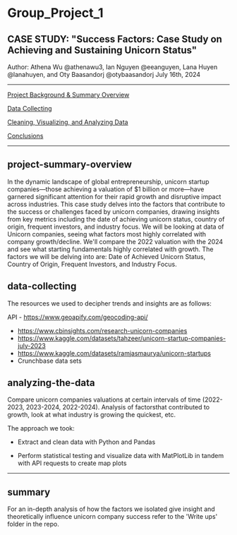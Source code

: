 # Group_Project_1
## CASE STUDY: "Success Factors: Case Study on Achieving and Sustaining Unicorn Status"

Author: Athena Wu @athenawu3, Ian Nguyen @eeanguyen, Lana Huyen @lanahuyen, and Oty Baasandorj @otybaasandorj
July 16th, 2024

---------------------------------------------------------------------
[Project Background & Summary Overview](#project-summary-overview)

[Data Collecting](#data-collecting)

[Cleaning, Visualizing, and Analyzing Data](#analyzing-the-data)

[Conclusions](#summary)

---------------------------------------------------------------------

## project-summary-overview
In the dynamic landscape of global entrepreneurship, unicorn startup companies—those achieving a valuation of $1 billion or more—have garnered significant attention for their rapid growth and disruptive impact across industries. This case study delves into the factors that contribute to the success or challenges faced by unicorn companies, drawing insights from key metrics including the date of achieving unicorn status, country of origin, frequent investors, and industry focus.
We will be looking at data of Unicorn companies, seeing what factors most highly correlated with company growth/decline. We'll compare the 2022 valuation with the 2024 and see what starting fundamentals highly correlated with growth. The factors we will be delving into are: Date of Achieved Unicorn Status, Country of Origin, Frequent Investors, and Industry Focus.


## data-collecting
The resources we used to decipher trends and insights are as follows:

API - https://www.geoapify.com/geocoding-api/

- https://www.cbinsights.com/research-unicorn-companies
- https://www.kaggle.com/datasets/tahzeer/unicorn-startup-companies-july-2023
- https://www.kaggle.com/datasets/ramjasmaurya/unicorn-startups
- Crunchbase data sets

## analyzing-the-data
Compare unicorn companies valuations at certain intervals of time (2022-2023, 2023-2024, 2022-2024). Analysis of factorsthat contributed to growth, look at what industry is growing the quickest, etc. 

The approach we took:

- Extract and clean data with Python and Pandas

- Perform statistical testing and visualize data with MatPlotLib in tandem with API requests to create map plots

---------------------------------------------------------------------

## summary

For an in-depth analysis of how the factors we isolated give insight and theoretically influence unicorn company success refer to the 'Write ups' folder in the repo.

 

